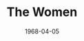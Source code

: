 ---
title: The Women
date: 1968-04-05
closing_date: 1968-04-20
layout: productions
featured_image: 
image_caption:
image_credit:
playbill:
category:
Theatre: Theatre Jacksonville
Venue: Little Theatre
cast:
  Sylvia: Margaret Oehlbeck
  Nancy: Connie Maxon
  Peggy: Margaret Winstead
  Jane: Lois Navarre
  Edith: Mary Frances Thornhill
  Mary : Mina Nelson
  Countess DeLage: Elise Hallowes
  Hairdresser: Gert Berman
  Olga: Gladys Witten
  Pedicurist: Winifred Matthews
  Miriam Aarons: Nancy Kaye
  Little Mary: Theresa Bianchi
  Mrs. Morehead: Janet L. McCue
  First Saleslady: Jan Davis
  Crystall Allen: Sandy Cook Surdi
  Second Saleslady: Judy DeSane
  Princess Tamara: Rike Wensing
  Instructress: Harriet Miltenberg
  Maggie: Vickie Vickers
  Nurse: Jane Boyd
  Lucy : Deborah Dunn
  Helene: Mary Ellen Calhoun
  First Cutie: Jane Boyd
  Second Cutie: Jill Schwen
  Cigarette Girl: Harriet Miltenberg
  Sadie: Winifred Matthews
  A Dowager: Mary B. Coyle
  Debutante: Mary Ellen Calhoun
  Woman in Distress: Gert Berman

crew:
  Director: Robert Knowles
  Scenic Design: Phil Fitzpatrick
  Stage Manager: Marshall Grauer
  Assistant Stage Manager: Al Gimbel
  Lighting: Bill Bacon
  Sound: Carol Lucas
  Costumes: 
    - Jean Fullerton
    - Nancy Fitzpatrick
    - Gert Berman
    - Gladys Witten
  Properties: 
    - Fernando Velandia
    - Darryl McIntyre
    - David Chapman
    - Edith Gooding
    - Debbie Meade
    - Gladys Dale
    - Esther Barnes
    - Linda Bell
    - Katie Raven
  Make-up: Terry McIntire
  Set Construction: 
    - Bill Bacon
    - Mike Doyle
    - Ron Lewandowski
    - Ray Navorre
    - Lauren Murray
    - Nancy Fitzpatrick
    - Walter Hyams
    - Ham Waddell
    - Randy Meaders
    - Edith Gooding
    - Tom Harper
    - David Whitfield
    - Darryl McIntyre
    - Eddie Kassees
  Stage Crew: 
    - Ron Lewandowski
    - Ray Navorre
    - Lauren Murray
    - Walter Hyams
    - Ham Waddell
    - Randy Meaders
    - Ron Griffis
    - Sam Helfrich
    - Sidney Backer
    - R.H. Nelson

understudies:

orchestra:
external_links:
---